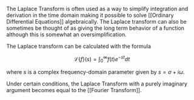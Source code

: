 The Laplace Transform is often used as a way to simplify integration and derivation in the time domain making it possible to solve [[Ordinary Differential Equations]] algebraically. The Laplace transform can also be sometimes be thought of as giving the long term behavior of a function although this is somewhat an oversimplification.

The Laplace transform can be calculated with the formula

$$
\mathcal{L}\{f\}(s)=\int_0^{\infty}f(t)e^{-st}dt
$$

where $s$ is a complex frequency-domain parameter given by $s = \sigma +i\omega$.

Under certain conditions, the Laplace Transform with a purely imaginary argument becomes equal to the [[Fourier Transform]].